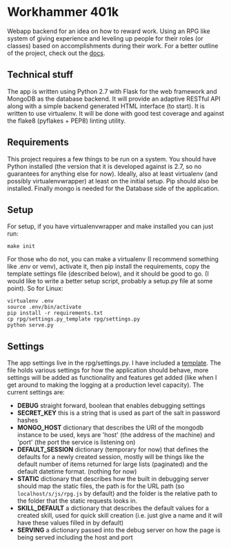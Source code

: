 # Workhammer 401k

Webapp backend for an idea on how to reward work.  Using an RPG like system of
giving experience and leveling up people for their roles (or classes) based on
accomplishments during their work.  For a better outline of the project, check out
the [docs](docs/intro.md).

## Technical stuff

The app is written using Python 2.7 with Flask for the web framework and MongoDB as
the database backend.  It will provide an adaptive RESTful API along with a simple
backend generated HTML interface (to start).  It is written to use virtualenv.  It
will be done with good test coverage and against the flake8 (pyflakes + PEP8)
linting utility.

## Requirements

This project requires a few things to be run on a system.  You should have Python
installed (the version that it is developed against is 2.7, so no guarantees for
anything else for now).  Ideally, also at least virtualenv (and possibly
virtualenvwrapper) at least on the initial setup.  Pip should also be installed.
Finally mongo is needed for the Database side of the application.

## Setup

For setup, if you have virtualenvwrapper and make installed you can just run:
```
make init
```

For those who do not, you can make a virtualenv (I recommend something like .env or
venv), activate it, then pip install the requirements, copy the template settings
file (described below), and it should be good to go.  (I would like to write a
better setup script, probably a setup.py file at some point).  So for Linux:
```
virtualenv .env
source .env/bin/activate
pip install -r requirements.txt
cp rpg/settings.py_template rpg/settings.py
python serve.py
```

## Settings

The app settings live in the rpg/settings.py.  I have included a
[template](rpg/settings.py_template).  The file holds various settings for how the
application should behave, more settings will be added as functionality and
features get added (like when I get around to making the logging at a production
level capacity).  The current settings are:
* **DEBUG** straight forward, boolean that enables debugging settings
* **SECRET_KEY** this is a string that is used as part of the salt in password
  hashes
* **MONGO_HOST** dictionary that describes the URI of the mongodb instance to be
  used, keys are 'host' (the address of the machine) and 'port' (the port the
  service is listening on)
* **DEFAULT_SESSION** dictionary (temporary for now) that defines the defaults for
  a newly created session, mostly will be things like the default number of items
  returned for large lists (paginated) and the default datetime format.  (nothing
  for now)
* **STATIC** dictionary that describes how the built in debugging server should map
  the static files, the path is for the URL path (so `localhost/s/js/rpg.js` by
  default) and the folder is the relative path to the folder that the static
  requests looks in.
* **SKILL_DEFAULT** a dictionary that describes the default values for a created
  skill, used for quick skill creation (i.e. just give a name and it will have these
  values filled in by default)
* **SERVING** a dictionary passed into the debug server on how the page is being
  served including the host and port
